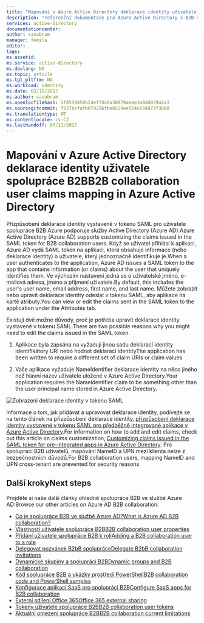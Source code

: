 ```yaml
---
title: "Mapování v Azure Active Directory deklarace identity uživatele spolupráce B2B | Microsoft Docs"
description: "referenční dokumentace pro Azure Active Directory s B2B spolupráce mapování deklarace identity"
services: active-directory
documentationcenter: 
author: sasubram
manager: femila
editor: 
tags: 
ms.assetid: 
ms.service: active-directory
ms.devlang: NA
ms.topic: article
ms.tgt_pltfrm: NA
ms.workload: identity
ms.date: 03/15/2017
ms.author: sasubram
ms.openlocfilehash: 5f8559450b24effd40a38879aeae3a8dd03944a3
ms.sourcegitcommit: f537befafb079256fba0529ee554c034d73f36b0
ms.translationtype: MT
ms.contentlocale: cs-CZ
ms.lasthandoff: 07/11/2017
---
```

# <a name="b2b-collaboration-user-claims-mapping-in-azure-active-directory"></a><span data-ttu-id="d292e-103">Mapování v Azure Active Directory deklarace identity uživatele spolupráce B2B</span><span class="sxs-lookup"><span data-stu-id="d292e-103">B2B collaboration user claims mapping in Azure Active Directory</span></span>

<span data-ttu-id="d292e-104">Přizpůsobení deklarace identity vystavené v tokenu SAML pro uživatele spolupráce B2B Azure podporuje služby Active Directory (Azure AD).</span><span class="sxs-lookup"><span data-stu-id="d292e-104">Azure Active Directory (Azure AD) supports customizing the claims issued in the SAML token for B2B collaboration users.</span></span> <span data-ttu-id="d292e-105">Když se uživatel přihlásí k aplikaci, Azure AD vydá SAML token na aplikaci, která obsahuje informace (nebo deklarace identity) o uživatele, který jednoznačně identifikuje je.</span><span class="sxs-lookup"><span data-stu-id="d292e-105">When a user authenticates to the application, Azure AD issues a SAML token to the app that contains information (or claims) about the user that uniquely identifies them.</span></span> <span data-ttu-id="d292e-106">Ve výchozím nastavení jedná se o uživatelské jméno, e-mailová adresa, jméno a příjmení uživatele.</span><span class="sxs-lookup"><span data-stu-id="d292e-106">By default, this includes the user's user name, email address, first name, and last name.</span></span> <span data-ttu-id="d292e-107">Můžete zobrazit nebo upravit deklarace identity odeslat v tokenu SAML, aby aplikace na kartě atributy.</span><span class="sxs-lookup"><span data-stu-id="d292e-107">You can view or edit the claims sent in the SAML token to the application under the Attributes tab.</span></span>

<span data-ttu-id="d292e-108">Existují dvě možné důvody, proč je potřeba upravit deklarace identity vystavené v tokenu SAML.</span><span class="sxs-lookup"><span data-stu-id="d292e-108">There are two possible reasons why you might need to edit the claims issued in the SAML token.</span></span>

1. <span data-ttu-id="d292e-109">Aplikace byla zapsána na vyžadují jinou sadu deklarací identity identifikátory URI nebo hodnot deklarací identity</span><span class="sxs-lookup"><span data-stu-id="d292e-109">The application has been written to require a different set of claim URIs or claim values</span></span>

2. <span data-ttu-id="d292e-110">Vaše aplikace vyžaduje NameIdentifier deklarace identity na něco jiného než hlavní název uživatele uložené v Azure Active Directory.</span><span class="sxs-lookup"><span data-stu-id="d292e-110">Your application requires the NameIdentifier claim to be something other than the user principal name stored in Azure Active Directory.</span></span>

  ![Zobrazení deklarace identity v tokenu SAML](media/active-directory-b2b-claims-mapping/view-claims-in-saml-token.png)

<span data-ttu-id="d292e-112">Informace o tom, jak přidávat a upravovat deklarace identity, podívejte se na tento článek na přizpůsobení deklarace identity, [přizpůsobení deklarace identity vystavené v tokenu SAML pro předběžně integrované aplikace v Azure Active Directory](develop/active-directory-saml-claims-customization.md).</span><span class="sxs-lookup"><span data-stu-id="d292e-112">For information on how to add and edit claims, check out this article on claims customization, [Customizing claims issued in the SAML token for pre-integrated apps in Azure Active Directory](develop/active-directory-saml-claims-customization.md).</span></span> <span data-ttu-id="d292e-113">Pro spolupráci B2B uživatelů, mapování NameID a UPN mezi klienta nelze z bezpečnostních důvodů.</span><span class="sxs-lookup"><span data-stu-id="d292e-113">For B2B collaboration users, mapping NameID and UPN cross-tenant are prevented for security reasons.</span></span>


## <a name="next-steps"></a><span data-ttu-id="d292e-114">Další kroky</span><span class="sxs-lookup"><span data-stu-id="d292e-114">Next steps</span></span>

<span data-ttu-id="d292e-115">Projděte si naše další články ohledně spolupráce B2B ve službě Azure AD:</span><span class="sxs-lookup"><span data-stu-id="d292e-115">Browse our other articles on Azure AD B2B collaboration:</span></span>

* [<span data-ttu-id="d292e-116">Co je spolupráce B2B ve službě Azure AD?</span><span class="sxs-lookup"><span data-stu-id="d292e-116">What is Azure AD B2B collaboration?</span></span>](active-directory-b2b-what-is-azure-ad-b2b.md)
* [<span data-ttu-id="d292e-117">Vlastnosti uživatele spolupráce B2B</span><span class="sxs-lookup"><span data-stu-id="d292e-117">B2B collaboration user properties</span></span>](active-directory-b2b-user-properties.md)
* [<span data-ttu-id="d292e-118">Přidání uživatele spolupráce B2B k roli</span><span class="sxs-lookup"><span data-stu-id="d292e-118">Adding a B2B collaboration user to a role</span></span>](active-directory-b2b-add-guest-to-role.md)
* [<span data-ttu-id="d292e-119">Delegovat pozvánek B2bB spolupráce</span><span class="sxs-lookup"><span data-stu-id="d292e-119">Delegate B2bB collaboration invitations</span></span>](active-directory-b2b-delegate-invitations.md)
* [<span data-ttu-id="d292e-120">Dynamické skupiny a spolupráci B2B</span><span class="sxs-lookup"><span data-stu-id="d292e-120">Dynamic groups and B2B collaboration</span></span>](active-directory-b2b-dynamic-groups.md)
* [<span data-ttu-id="d292e-121">Kód spolupráce B2B a ukázky prostředí PowerShell</span><span class="sxs-lookup"><span data-stu-id="d292e-121">B2B collaboration code and PowerShell samples</span></span>](active-directory-b2b-code-samples.md)
* [<span data-ttu-id="d292e-122">Konfigurace aplikací SaaS pro spolupráci B2B</span><span class="sxs-lookup"><span data-stu-id="d292e-122">Configure SaaS apps for B2B collaboration</span></span>](active-directory-b2b-configure-saas-apps.md)
* [<span data-ttu-id="d292e-123">Externí sdílení Office 365</span><span class="sxs-lookup"><span data-stu-id="d292e-123">Office 365 external sharing</span></span>](active-directory-b2b-o365-external-user.md)
* [<span data-ttu-id="d292e-124">Tokeny uživatele spolupráce B2B</span><span class="sxs-lookup"><span data-stu-id="d292e-124">B2B collaboration user tokens</span></span>](active-directory-b2b-user-token.md)
* [<span data-ttu-id="d292e-125">Aktuální omezení spolupráce B2B</span><span class="sxs-lookup"><span data-stu-id="d292e-125">B2B collaboration current limitations</span></span>](active-directory-b2b-current-limitations.md)
